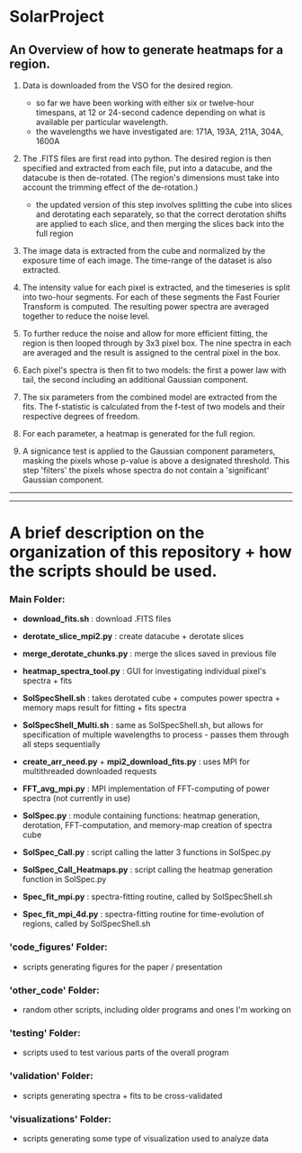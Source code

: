 # SolarProject

## An Overview of how to generate heatmaps for a region. ##

1. Data is downloaded from the VSO for the desired region.
   - so far we have been working with either six or twelve-hour timespans, at 
     12 or 24-second cadence depending on what is available per particular wavelength.
   - the wavelengths we have investigated are: 171A, 193A, 211A, 304A, 1600A

2. The .FITS files are first read into python.  The desired region is then specified and extracted from each file, put into a datacube, and the datacube is then de-rotated.  (The region's dimensions must take into account the trimming effect of the de-rotation.)
   - the updated version of this step involves splitting the cube into slices and derotating each separately, 
     so that the correct derotation shifts are applied to each slice, and then merging the slices back into the full region

3. The image data is extracted from the cube and normalized by the exposure time of each image.  The time-range of the dataset is also extracted.  

4. The intensity value for each pixel is extracted, and the timeseries is split into two-hour segments.  For each of these segments the Fast Fourier Transform is computed.  The resulting power spectra are averaged together to reduce the noise level.

5. To further reduce the noise and allow for more efficient fitting, the region is then looped through by 3x3 pixel box.  The nine spectra in each are averaged and the result is assigned to the central pixel in the box.  

6. Each pixel's spectra is then fit to two models: the first a power law with tail, the second including an additional Gaussian component.

7. The six parameters from the combined model are extracted from the fits.  The f-statistic is calculated from the f-test of two models and their respective degrees of freedom.

8. For each parameter, a heatmap is generated for the full region.

9. A signicance test is applied to the Gaussian component parameters, masking the pixels whose p-value is above a designated threshold.  This step 'filters' the pixels whose spectra do not contain a 'significant' Gaussian component.  


***
***

# A brief description on the organization of this repository + how the scripts should be used. #

### Main Folder: ###

- **download_fits.sh** : download .FITS files

- **derotate_slice_mpi2.py** : create datacube + derotate slices

- **merge_derotate_chunks.py** : merge the slices saved in previous file

- **heatmap_spectra_tool.py** : GUI for investigating individual pixel's spectra + fits

- **SolSpecShell.sh** : takes derotated cube + computes power spectra + memory maps result for fitting + fits spectra

- **SolSpecShell_Multi.sh** : same as SolSpecShell.sh, but allows for specification of multiple wavelengths to process - passes them through all steps sequentially

- **create_arr_need.py** + **mpi2_download_fits.py** : uses MPI for multithreaded downloaded requests

- **FFT_avg_mpi.py** : MPI implementation of FFT-computing of power spectra (not currently in use)

- **SolSpec.py** : module containing functions: heatmap generation, derotation, FFT-computation, and memory-map creation of spectra cube

- **SolSpec_Call.py** : script calling the latter 3 functions in SolSpec.py

- **SolSpec_Call_Heatmaps.py** : script calling the heatmap generation function in SolSpec.py

- **Spec_fit_mpi.py** : spectra-fitting routine, called by SolSpecShell.sh

- **Spec_fit_mpi_4d.py** : spectra-fitting routine for time-evolution of regions, called by SolSpecShell.sh




### 'code_figures' Folder: ###

- scripts generating figures for the paper / presentation


### 'other_code' Folder: ###

- random other scripts, including older programs and ones I'm working on


### 'testing' Folder: ###

- scripts used to test various parts of the overall program


### 'validation' Folder: ###

- scripts generating spectra + fits to be cross-validated 


### 'visualizations' Folder: ###

- scripts generating some type of visualization used to analyze data

